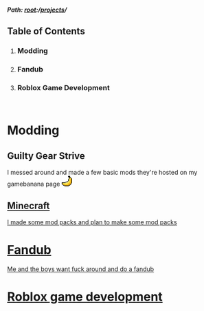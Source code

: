 ##### Path: [root](https://greenj.net):/[projects](https://greenj.net/projects)/

## Table of Contents
1. ### Modding
2. ### Fandub
3. ### Roblox Game Development

‏‏‎ ‎

# Modding

## Guilty Gear Strive

I messed around and made a few basic mods they're hosted on my gamebanana page <a href="https://gamebanana.com/members/1942433"><img src="/assets/gb.png" alt="Gamebanana Logo" width="24" height="24">


## Minecraft

I made some mod packs and plan to make some mod packs


# Fandub 

Me and the boys want fuck around and do a fandub


# Roblox game development

